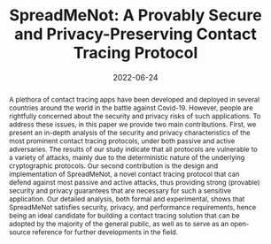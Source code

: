 ---
title: 'SpreadMeNot: A Provably Secure and Privacy-Preserving Contact Tracing Protocol'

# Authors
# A YAML list of author names
# If you created a profile for a user (e.g. the default `admin` user at `content/authors/admin/`), 
# write the username (folder name) here, and it will be replaced with their full name and linked to their profile.
authors:
- Pietro Tedeschi
- Spiridon Bakiras
- Roberto Di Pietro

# Author notes (such as 'Equal Contribution')
# A YAML list of notes for each author in the above `authors` list
author_notes: []

date: '2022-06-24'

# Date to publish webpage (NOT necessarily Bibtex publication's date).
publishDate: '2023-12-07T07:05:01.163280Z'

# Publication type.
# A single CSL publication type but formatted as a YAML list (for Hugo requirements).
publication_types:
- article-journal

# Publication name and optional abbreviated publication name.
publication: '*IEEE Transactions on Dependable and Secure Computing*'
publication_short: ''

doi: '10.1109/TDSC.2022.3186153'

abstract: 'A plethora of contact tracing apps have been developed and deployed in several countries around the world in the battle against Covid-19. However, people are rightfully concerned about the security and privacy risks of such applications. To address these issues, in this paper we provide two main contributions. First, we present an in-depth analysis of the security and privacy characteristics of the most prominent contact tracing protocols, under both passive and active adversaries. The results of our study indicate that all protocols are vulnerable to a variety of attacks, mainly due to the deterministic nature of the underlying cryptographic protocols. Our second contribution is the design and implementation of SpreadMeNot, a novel contact tracing protocol that can defend against most passive and active attacks, thus providing strong (provable) security and privacy guarantees that are necessary for such a sensitive application. Our detailed analysis, both formal and experimental, shows that SpreadMeNot satisfies security, privacy, and performance requirements, hence being an ideal candidate for building a contact tracing solution that can be adopted by the majority of the general public, as well as to serve as an open-source reference for further developments in the field.'

# Summary. An optional shortened abstract.
summary: ''

tags: []

# Display this page in a list of Featured pages?
featured: false

# Links
url_pdf: 'https://ieeexplore.ieee.org/abstract/document/9806335'
url_code: 'https://github.com/pietrotedeschi/spreadmenot'
url_dataset: ''
url_poster: ''
url_project: ''
url_slides: ''
url_source: ''
url_video: ''

# Custom links (uncomment lines below)
# links:
# - name: Custom Link
#   url: http://example.org

# Publication image
# Add an image named `featured.jpg/png` to your page's folder then add a caption below.
image:
  caption: ''
  focal_point: ''
  preview_only: false

# Associated Projects (optional).
#   Associate this publication with one or more of your projects.
#   Simply enter your project's folder or file name without extension.
#   E.g. `projects: ['internal-project']` links to `content/project/internal-project/index.md`.
#   Otherwise, set `projects: []`.
projects: []
---
